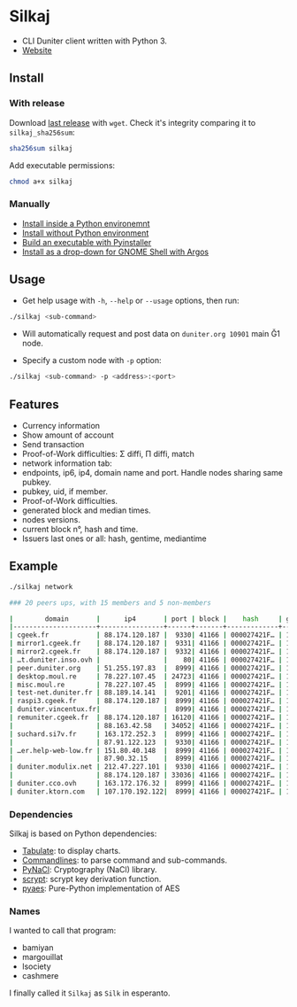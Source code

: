 # Silkaj

- CLI Duniter client written with Python 3.
- [Website](https://silkaj.duniter.org)

## Install
### With release
Download [last release](https://github.com/duniter/silkaj/releases/latest) with `wget`.
Check it's integrity comparing it to `silkaj_sha256sum`:
```bash
sha256sum silkaj
```

Add executable permissions:
```bash
chmod a+x silkaj
```

### Manually
- [Install inside a Python environemnt](https://github.com/duniter/silkaj/blob/master/doc/install_pyenv.md)
- [Install without Python environment](https://github.com/duniter/silkaj/blob/master/doc/install_on_the_system.md)
- [Build an executable with Pyinstaller](https://github.com/duniter/silkaj/blob/master/doc/build_with_pyinstaller.md)
- [Install as a drop-down for GNOME Shell with Argos](https://github.com/duniter/silkaj/blob/master/doc/argos.md)

## Usage
- Get help usage with `-h`, `--help` or `--usage` options, then run:
```bash
./silkaj <sub-command>
```

- Will automatically request and post data on `duniter.org 10901` main Ğ1 node.

- Specify a custom node with `-p` option:
```bash
./silkaj <sub-command> -p <address>:<port>
```

## Features
- Currency information
- Show amount of account
- Send transaction
- Proof-of-Work difficulties: Σ diffi, Π diffi, match
- network information tab:
 - endpoints, ip6, ip4, domain name and port. Handle nodes sharing same pubkey.
 - pubkey, uid, if member.
 - Proof-of-Work difficulties.
 - generated block and median times.
 - nodes versions.
 - current block n°, hash and time.
- Issuers last ones or all: hash, gentime, mediantime

## Example
```bash
./silkaj network

### 20 peers ups, with 15 members and 5 non-members

|        domain       |      ip4       | port | block |    hash     | gen_time |    uid    |member| pubkey |diffi| version  |
|---------------------+----------------+------+-------+-------------+----------+-----------+------+--------+-----+----------|
| cgeek.fr            | 88.174.120.187 |  9330| 41166 | 000027421F… | 15:59:00 | cgeek     | yes  | HnFcS… |  77 | 0.31.0b6 |
| mirror1.cgeek.fr    | 88.174.120.187 |  9331| 41166 | 000027421F… | 15:59:00 |           | no   | 4jT89… |     | 0.31.0b6 |
| mirror2.cgeek.fr    | 88.174.120.187 |  9332| 41166 | 000027421F… | 15:59:00 |           | no   | AZ2JP… |     | 0.31.0b6 |
| …t.duniter.inso.ovh |                |    80| 41166 | 000027421F… | 15:59:00 | inso      | yes  | 8Fi1V… | 231 | 0.30.17  |
| peer.duniter.org    | 51.255.197.83  |  8999| 41166 | 000027421F… | 15:59:00 |           | no   | BSmby… |     | 0.30.17  |
| desktop.moul.re     | 78.227.107.45  | 24723| 41166 | 000027421F… | 15:59:00 | moul      | yes  | J78bP… |  77 | 0.31.0b7 |
| misc.moul.re        | 78.227.107.45  |  8999| 41166 | 000027421F… | 15:59:00 | moul      | yes  | J78bP… |  77 | 0.31.0b7 |
| test-net.duniter.fr | 88.189.14.141  |  9201| 41166 | 000027421F… | 15:59:00 | kimamila  | yes  | 5ocqz… | 385 | 0.31.0b3 |
| raspi3.cgeek.fr     | 88.174.120.187 |  8999| 41166 | 000027421F… | 15:59:00 |           | no   | G3wQw… |     | 0.31.0a9 |
| duniter.vincentux.fr|                |  8999| 41166 | 000027421F… | 15:59:00 | vincentux | yes  | 9bZEA… |     | 0.30.17  |
| remuniter.cgeek.fr  | 88.174.120.187 | 16120| 41166 | 000027421F… | 15:59:00 | remuniter…| yes  | TENGx… |     | 0.30.17  |
|                     | 88.163.42.58   | 34052| 41166 | 000027421F… | 15:59:00 | cler53    | yes  | 4eDis… |  77 | 0.30.17  |
| suchard.si7v.fr     | 163.172.252.3  |  8999| 41166 | 000027421F… | 15:59:00 | hacky     | yes  | DesHj… |  77 | 0.31.0a8 |
|                     | 87.91.122.123  |  9330| 41166 | 000027421F… | 15:59:00 | mmpio     | yes  | BmDso… | 154 | 0.31.0b3 |
| …er.help-web-low.fr | 151.80.40.148  |  8999| 41166 | 000027421F… | 15:59:00 | pafzedog  | yes  | XeBpJ… | 154 | 0.30.17  |
|                     | 87.90.32.15    |  8999| 41166 | 000027421F… | 15:59:00 | nay4      | yes  | BnSRj… |  77 | 0.31.0a9 |
| duniter.modulix.net | 212.47.227.101 |  9330| 41166 | 000027421F… | 15:59:00 | modulix   | yes  | DeCip… |     | 0.30.17  |
|                     | 88.174.120.187 | 33036| 41166 | 000027421F… | 15:59:00 |           | no   | GNRug… |     | 0.31.0b7 |
| duniter.cco.ovh     | 163.172.176.32 |  8999| 41166 | 000027421F… | 15:59:00 | charles   | yes  | DA4PY… |  77 | 0.31.0a8 |
| duniter.ktorn.com   | 107.170.192.122|  8999| 41166 | 000027421F… | 15:59:00 | ktorn     | yes  | BR5DD… |  77 | 0.30.17  |
```

### Dependencies
Silkaj is based on Python dependencies:

- [Tabulate](https://bitbucket.org/astanin/python-tabulate/overview): to display charts.
- [Commandlines](https://github.com/chrissimpkins/commandlines): to parse command and sub-commands.
- [PyNaCl](https://github.com/pyca/pynacl/): Cryptography (NaCl) library.
- [scrypt](https://bitbucket.org/mhallin/py-scrypt): scrypt key derivation function.
- [pyaes](https://github.com/ricmoo/pyaes): Pure-Python implementation of AES

### Names
I wanted to call that program:
- bamiyan
- margouillat
- lsociety
- cashmere

I finally called it `Silkaj` as `Silk` in esperanto.
